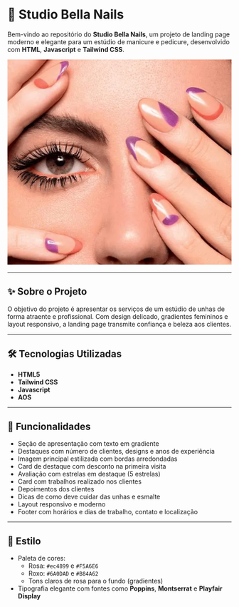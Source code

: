 # 💅 Studio Bella Nails

Bem-vindo ao repositório do **Studio Bella Nails**, um projeto de landing page moderno e elegante para um estúdio de manicure e pedicure, desenvolvido com **HTML**, **Javascript** e **Tailwind CSS**.

![Capa do projeto](./assets/Unhas-geometricas.webp)

---

## ✨ Sobre o Projeto

O objetivo do projeto é apresentar os serviços de um estúdio de unhas de forma atraente e profissional. Com design delicado, gradientes femininos e layout responsivo, a landing page transmite confiança e beleza aos clientes.

---

## 🛠️ Tecnologias Utilizadas

- **HTML5**
- **Tailwind CSS**
- **Javascript**
- **AOS**


---

## 📌 Funcionalidades

- Seção de apresentação com texto em gradiente
- Destaques com número de clientes, designs e anos de experiência
- Imagem principal estilizada com bordas arredondadas
- Card de destaque com desconto na primeira visita
- Avaliação com estrelas em destaque (5 estrelas)
- Card com trabalhos realizado nos clientes
- Depoimentos dos clientes
- Dicas de como deve cuidar das unhas e esmalte
- Layout responsivo e moderno
- Footer com horários e dias de trabalho, contato e localização

---

## 🎨 Estilo

- Paleta de cores:
  - Rosa: `#ec4899` e `#F5A6E6`
  - Roxo: `#6A0DAD` e `#B84A62`
  - Tons claros de rosa para o fundo (gradientes)
- Tipografia elegante com fontes como **Poppins**, **Montserrat** e **Playfair Display**

